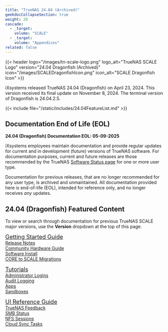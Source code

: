 ```yaml
---
title: "TrueNAS 24.04 (Archived)"
geekdocCollapseSection: true
weight: 20
cascade:
  - _target:
    volume: "SCALE"
  - _target:
    volume: "Appendices" 
related: false
---
```

<style>
div.gdoc-page__header {display: none;}
div.docs-read_mod {display: none;}
h1 {display:none;}
</style>

{{< header logo="/images/tn-scale-logo.png" logo_alt="TrueNAS SCALE Logo" version="24.04 Dragonfish (Archived)" icon="/images/SCALEDragonfishIcon.png" icon_alt="SCALE Dragonfish Icon" >}}

iXsystems released TrueNAS 24.04 (Dragonfish) on April 23, 2024. This version received its final update on November 8, 2024. The terminal version of Dragonfish is 24.04.2.5.

{{< include file="/static/includes/24.04FeatureList.md" >}}

## Documentation End of Life (EOL)

**24.04 (Dragonfish) Documentation EOL: 05-09-2025**

iXsystems employees maintain documentation and provide regular updates for current and in development (future) versions of TrueNAS software.
For documentation purposes, current and future releases are those recommended by the TrueNAS [Software Status page](https://www.truenas.com/software-status/) for one or more user type.

Documentation for previous releases, that are no longer recommended for any user type, is archived and unmaintained.
All documentation provided here is end-of-life (EOL), intended for reference only, and no longer receives *any* updates.

## 24.04 (Dragonfish) Featured Content

To view or search through documentation for previous TrueNAS SCALE major versions, use the **Version** dropdown at the top of this page.

<div class="docs-sections">
  <p>
	<a href="/gettingstarted/" style="font-size:18px;">Getting Started Guide</a>
	<br><a href="/gettingstarted/scalereleasenotes/">Release Notes</a>
	<br><a href="/gettingstarted/scalehardwareguide/">Community Hardware Guide</a>
	<br><a href="/gettingstarted/install/">Software Install</a>
	<br><a href="/gettingstarted/migrate/">CORE to SCALE Migrations</a>
  </p>
  <p>
	<a href="/scaletutorials/" style="font-size:18px;">Tutorials</a>
	<br><a href="/scaletutorials/credentials/adminroles/">Administrator Logins</a>
	<br><a href="/scaletutorials/systemsettings/auditingscale/">Audit Logging</a>
	<br><a href="/scaletutorials/apps/">Apps</a>
	<br><a href="/scaletutorials/apps/sandboxes/">Sandboxes</a>
  </p>
  <p>
	<a href="/scaleuireference/" style="font-size:18px;">UI Reference Guide</a>
	<br><a href="/scaleuireference/toptoolbar/#how-would-you-rate-this-page?">TrueNAS Feedback</a>
	<br><a href="/scaleuireference/shares/smbsharesscreens/#smb-status-screens">SMB Status</a>
	<br><a href="/scaleuireference/shares/nfssharesscreens/#nfs-sessions-screen">NFS Sessions</a>
	<br><a href="/scaleuireference/dataprotection/cloudsynctasksscreensscale/">Cloud Sync Tasks</a>
  </p>
</div>

